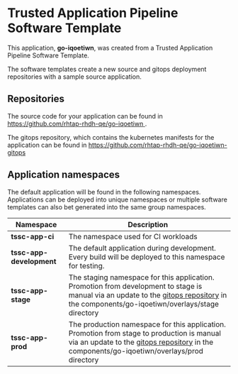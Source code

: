 # Trusted Application Pipeline Software Template

This application, **go-iqoetiwn**, was created from a Trusted Application Pipeline Software Template.

The software templates create a new source and gitops deployment repositories with a sample source application. 

## Repositories

The source code for your application can be found in [https://github.com/rhtap-rhdh-qe/go-iqoetiwn ](https://github.com/rhtap-rhdh-qe/go-iqoetiwn ).
 
The gitops repository, which contains the kubernetes manifests for the application can be found in 
[https://github.com/rhtap-rhdh-qe/go-iqoetiwn-gitops ](https://github.com/rhtap-rhdh-qe/go-iqoetiwn-gitops ) 

## Application namespaces 

The default application will be found in the following namespaces. Applications can be deployed into unique namespaces or multiple software templates can also bet generated into the same group namespaces.  

|  Namespace   |  Description   |  
| -------- | -------- |
| **tssc-app-ci** | The namespace used for CI workloads |
| **tssc-app-development** | The default application during development. Every build will be deployed to this namespace for testing. |
| **tssc-app-stage** | The staging namespace for this application. Promotion from development to stage is manual via an update to the [gitops repository](https://github.com/rhtap-rhdh-qe/go-iqoetiwn-gitops ) in the components/go-iqoetiwn/overlays/stage directory |
| **tssc-app-prod** | The production namespace for this application. Promotion from stage to production is manual via an update to the [gitops repository](https://github.com/rhtap-rhdh-qe/go-iqoetiwn-gitops ) in the components/go-iqoetiwn/overlays/prod directory |